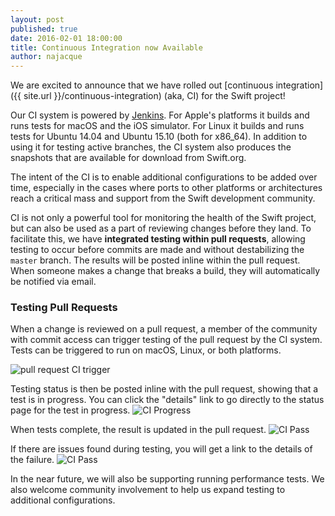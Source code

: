 ```yaml
---
layout: post
published: true
date: 2016-02-01 18:00:00
title: Continuous Integration now Available
author: najacque
---
```


We are excited to announce that we have rolled out [continuous integration]({{ site.url }}/continuous-integration) (aka, CI) for the Swift project!

Our CI system is powered by [Jenkins](https://jenkins-ci.org).  For Apple's platforms it builds and runs tests for macOS and the iOS simulator.  For Linux it builds and runs tests for Ubuntu 14.04 and Ubuntu 15.10 (both for x86_64).  In addition to using it for testing active branches, the CI system also produces the snapshots that are available for download from Swift.org.

The intent of the CI is to enable additional configurations to be added over time, especially in the cases where ports to other platforms or architectures reach a critical mass and support from the Swift development community.

CI is not only a powerful tool for monitoring the health of the Swift project, but can also be used as a part of reviewing changes before they land.  To facilitate this, we have **integrated testing within pull requests**, allowing testing to occur before commits are made and without destabilizing the `master` branch. The results will be posted inline within the pull request.  When someone makes a change that breaks a build, they will automatically be notified via email.

### Testing Pull Requests

When a change is reviewed on a pull request, a member of the community with commit access can trigger testing of the pull request by the CI system.  Tests can be triggered to run on macOS, Linux, or both platforms.

![pull request CI trigger](../../continuous-integration/images/ci_pull_command.png)

Testing status is then be posted inline with the pull request, showing that a test is in progress.  You can click the "details" link to go directly to the status page for the test in progress.
![CI Progress](../../continuous-integration/images/ci_pending.png)

When tests complete, the result is updated in the pull request.
![CI Pass](../../continuous-integration/images/ci_pass.png)

If there are issues found during testing, you will get a link to the details of the failure.
![CI Pass](../../continuous-integration/images/ci_failure.png)


In the near future, we will also be supporting running performance tests.  We also welcome community involvement to help us expand testing to additional configurations.








